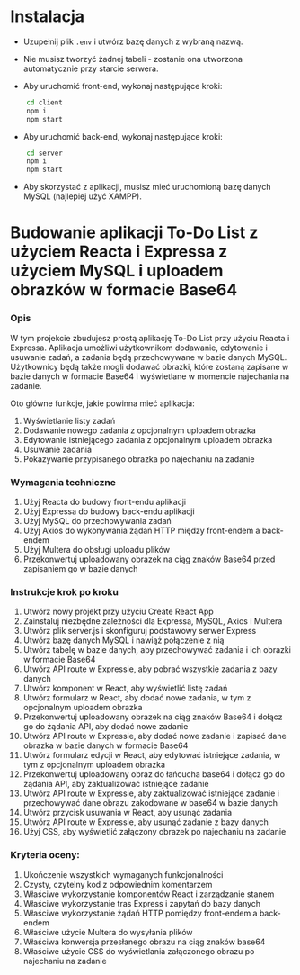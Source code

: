# Instalacja

- Uzupełnij plik `.env` i utwórz bazę danych z wybraną nazwą.
- Nie musisz tworzyć żadnej tabeli - zostanie ona utworzona automatycznie przy starcie serwera.

- Aby uruchomić front-end, wykonaj następujące kroki:

```bash
    cd client
    npm i
    npm start
```

- Aby uruchomić back-end, wykonaj następujące kroki:

```bash
    cd server
    npm i
    npm start
```

- Aby skorzystać z aplikacji, musisz mieć uruchomioną bazę danych MySQL (najlepiej użyć XAMPP).

# Budowanie aplikacji To-Do List z użyciem Reacta i Expressa z użyciem MySQL i uploadem obrazków w formacie Base64

### Opis

W tym projekcie zbudujesz prostą aplikację To-Do List przy użyciu Reacta i Expressa. Aplikacja umożliwi użytkownikom dodawanie, edytowanie i usuwanie zadań, a zadania będą przechowywane w bazie danych MySQL. Użytkownicy będą także mogli dodawać obrazki, które zostaną zapisane w bazie danych w formacie Base64 i wyświetlane w momencie najechania na zadanie.

Oto główne funkcje, jakie powinna mieć aplikacja:

1. Wyświetlanie listy zadań
1. Dodawanie nowego zadania z opcjonalnym uploadem obrazka
1. Edytowanie istniejącego zadania z opcjonalnym uploadem obrazka
1. Usuwanie zadania
1. Pokazywanie przypisanego obrazka po najechaniu na zadanie

### Wymagania techniczne

1. Użyj Reacta do budowy front-endu aplikacji
1. Użyj Expressa do budowy back-endu aplikacji
1. Użyj MySQL do przechowywania zadań
1. Użyj Axios do wykonywania żądań HTTP między front-endem a back-endem
1. Użyj Multera do obsługi uploadu plików
1. Przekonwertuj uploadowany obrazek na ciąg znaków Base64 przed zapisaniem go w bazie danych

### Instrukcje krok po kroku

1. Utwórz nowy projekt przy użyciu Create React App
1. Zainstaluj niezbędne zależności dla Expressa, MySQL, Axios i Multera
1. Utwórz plik server.js i skonfiguruj podstawowy serwer Express
1. Utwórz bazę danych MySQL i nawiąż połączenie z nią
1. Utwórz tabelę w bazie danych, aby przechowywać zadania i ich obrazki w formacie Base64
1. Utwórz API route w Expressie, aby pobrać wszystkie zadania z bazy danych
1. Utwórz komponent w React, aby wyświetlić listę zadań
1. Utwórz formularz w React, aby dodać nowe zadania, w tym z opcjonalnym uploadem obrazka
1. Przekonwertuj uploadowany obrazek na ciąg znaków Base64 i dołącz go do żądania API, aby dodać nowe zadanie
1. Utwórz API route w Expressie, aby dodać nowe zadanie i zapisać dane obrazka w bazie danych w formacie Base64
1. Utwórz formularz edycji w React, aby edytować istniejące zadania, w tym z opcjonalnym uploadem obrazka
1. Przekonwertuj uploadowany obraz do łańcucha base64 i dołącz go do żądania API, aby zaktualizować istniejące zadanie
1. Utwórz API route w Expressie, aby zaktualizować istniejące zadanie i przechowywać dane obrazu zakodowane w base64 w bazie danych
1. Utwórz przycisk usuwania w React, aby usunąć zadania
1. Utwórz API route w Expressie, aby usunąć zadanie z bazy danych
1. Użyj CSS, aby wyświetlić załączony obrazek po najechaniu na zadanie

### Kryteria oceny:

1. Ukończenie wszystkich wymaganych funkcjonalności
1. Czysty, czytelny kod z odpowiednim komentarzem
1. Właściwe wykorzystanie komponentów React i zarządzanie stanem
1. Właściwe wykorzystanie tras Express i zapytań do bazy danych
1. Właściwe wykorzystanie żądań HTTP pomiędzy front-endem a back-endem
1. Właściwe użycie Multera do wysyłania plików
1. Właściwa konwersja przesłanego obrazu na ciąg znaków base64
1. Właściwe użycie CSS do wyświetlania załączonego obrazu po najechaniu na zadanie
